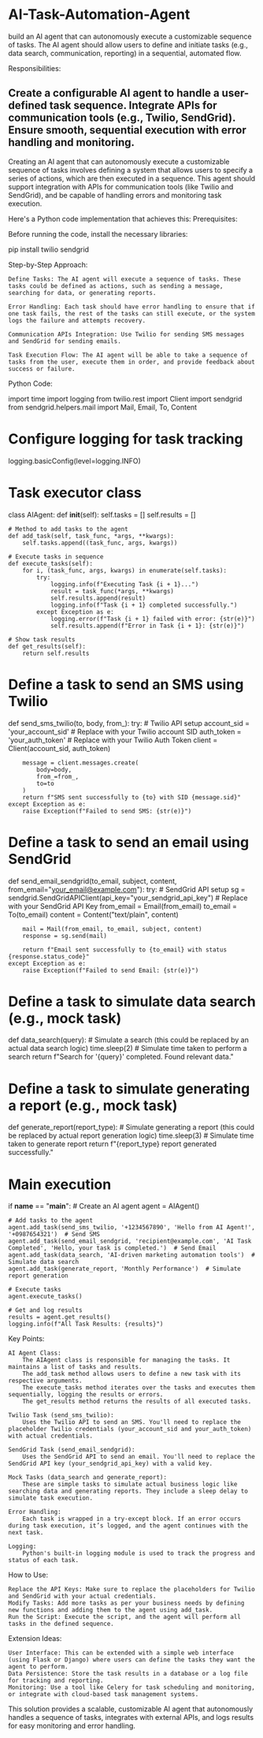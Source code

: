 # AI-Task-Automation-Agent
build an AI agent that can autonomously execute a customizable sequence of tasks. The AI agent should allow users to define and initiate tasks (e.g., data search, communication, reporting) in a sequential, automated flow.

Responsibilities:

Create a configurable AI agent to handle a user-defined task sequence.
Integrate APIs for communication tools (e.g., Twilio, SendGrid).
Ensure smooth, sequential execution with error handling and monitoring.
-------------------------
Creating an AI agent that can autonomously execute a customizable sequence of tasks involves defining a system that allows users to specify a series of actions, which are then executed in a sequence. This agent should support integration with APIs for communication tools (like Twilio and SendGrid), and be capable of handling errors and monitoring task execution.

Here's a Python code implementation that achieves this:
Prerequisites:

Before running the code, install the necessary libraries:

pip install twilio sendgrid

Step-by-Step Approach:

    Define Tasks: The AI agent will execute a sequence of tasks. These tasks could be defined as actions, such as sending a message, searching for data, or generating reports.

    Error Handling: Each task should have error handling to ensure that if one task fails, the rest of the tasks can still execute, or the system logs the failure and attempts recovery.

    Communication APIs Integration: Use Twilio for sending SMS messages and SendGrid for sending emails.

    Task Execution Flow: The AI agent will be able to take a sequence of tasks from the user, execute them in order, and provide feedback about success or failure.

Python Code:

import time
import logging
from twilio.rest import Client
import sendgrid
from sendgrid.helpers.mail import Mail, Email, To, Content

# Configure logging for task tracking
logging.basicConfig(level=logging.INFO)

# Task executor class
class AIAgent:
    def __init__(self):
        self.tasks = []
        self.results = []
        
    # Method to add tasks to the agent
    def add_task(self, task_func, *args, **kwargs):
        self.tasks.append((task_func, args, kwargs))
    
    # Execute tasks in sequence
    def execute_tasks(self):
        for i, (task_func, args, kwargs) in enumerate(self.tasks):
            try:
                logging.info(f"Executing Task {i + 1}...")
                result = task_func(*args, **kwargs)
                self.results.append(result)
                logging.info(f"Task {i + 1} completed successfully.")
            except Exception as e:
                logging.error(f"Task {i + 1} failed with error: {str(e)}")
                self.results.append(f"Error in Task {i + 1}: {str(e)}")
    
    # Show task results
    def get_results(self):
        return self.results

# Define a task to send an SMS using Twilio
def send_sms_twilio(to, body, from_):
    try:
        # Twilio API setup
        account_sid = 'your_account_sid'  # Replace with your Twilio account SID
        auth_token = 'your_auth_token'  # Replace with your Twilio Auth Token
        client = Client(account_sid, auth_token)

        message = client.messages.create(
            body=body,
            from_=from_,
            to=to
        )
        return f"SMS sent successfully to {to} with SID {message.sid}"
    except Exception as e:
        raise Exception(f"Failed to send SMS: {str(e)}")

# Define a task to send an email using SendGrid
def send_email_sendgrid(to_email, subject, content, from_email="your_email@example.com"):
    try:
        # SendGrid API setup
        sg = sendgrid.SendGridAPIClient(api_key="your_sendgrid_api_key")  # Replace with your SendGrid API Key
        from_email = Email(from_email)
        to_email = To(to_email)
        content = Content("text/plain", content)

        mail = Mail(from_email, to_email, subject, content)
        response = sg.send(mail)
        
        return f"Email sent successfully to {to_email} with status {response.status_code}"
    except Exception as e:
        raise Exception(f"Failed to send Email: {str(e)}")

# Define a task to simulate data search (e.g., mock task)
def data_search(query):
    # Simulate a search (this could be replaced by an actual data search logic)
    time.sleep(2)  # Simulate time taken to perform a search
    return f"Search for '{query}' completed. Found relevant data."

# Define a task to simulate generating a report (e.g., mock task)
def generate_report(report_type):
    # Simulate generating a report (this could be replaced by actual report generation logic)
    time.sleep(3)  # Simulate time taken to generate report
    return f"{report_type} report generated successfully."

# Main execution
if __name__ == "__main__":
    # Create an AI agent
    agent = AIAgent()

    # Add tasks to the agent
    agent.add_task(send_sms_twilio, '+1234567890', 'Hello from AI Agent!', '+0987654321')  # Send SMS
    agent.add_task(send_email_sendgrid, 'recipient@example.com', 'AI Task Completed', 'Hello, your task is completed.')  # Send Email
    agent.add_task(data_search, 'AI-driven marketing automation tools')  # Simulate data search
    agent.add_task(generate_report, 'Monthly Performance')  # Simulate report generation

    # Execute tasks
    agent.execute_tasks()

    # Get and log results
    results = agent.get_results()
    logging.info(f"All Task Results: {results}")

Key Points:

    AI Agent Class:
        The AIAgent class is responsible for managing the tasks. It maintains a list of tasks and results.
        The add_task method allows users to define a new task with its respective arguments.
        The execute_tasks method iterates over the tasks and executes them sequentially, logging the results or errors.
        The get_results method returns the results of all executed tasks.

    Twilio Task (send_sms_twilio):
        Uses the Twilio API to send an SMS. You'll need to replace the placeholder Twilio credentials (your_account_sid and your_auth_token) with actual credentials.

    SendGrid Task (send_email_sendgrid):
        Uses the SendGrid API to send an email. You'll need to replace the SendGrid API key (your_sendgrid_api_key) with a valid key.

    Mock Tasks (data_search and generate_report):
        These are simple tasks to simulate actual business logic like searching data and generating reports. They include a sleep delay to simulate task execution.

    Error Handling:
        Each task is wrapped in a try-except block. If an error occurs during task execution, it’s logged, and the agent continues with the next task.

    Logging:
        Python's built-in logging module is used to track the progress and status of each task.

How to Use:

    Replace the API Keys: Make sure to replace the placeholders for Twilio and SendGrid with your actual credentials.
    Modify Tasks: Add more tasks as per your business needs by defining new functions and adding them to the agent using add_task.
    Run the Script: Execute the script, and the agent will perform all tasks in the defined sequence.

Extension Ideas:

    User Interface: This can be extended with a simple web interface (using Flask or Django) where users can define the tasks they want the agent to perform.
    Data Persistence: Store the task results in a database or a log file for tracking and reporting.
    Monitoring: Use a tool like Celery for task scheduling and monitoring, or integrate with cloud-based task management systems.

This solution provides a scalable, customizable AI agent that autonomously handles a sequence of tasks, integrates with external APIs, and logs results for easy monitoring and error handling.
